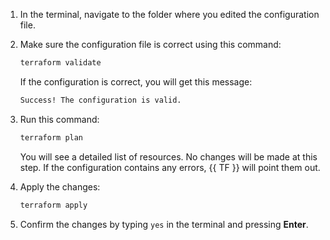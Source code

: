 1. In the terminal, navigate to the folder where you edited the configuration file.
1. Make sure the configuration file is correct using this command:

   ```bash
   terraform validate
   ```

   If the configuration is correct, you will get this message:

   ```bash
   Success! The configuration is valid.
   ```

1. Run this command:

   ```bash
   terraform plan
   ```

   You will see a detailed list of resources. No changes will be made at this step. If the configuration contains any errors, {{ TF }} will point them out.
1. Apply the changes:

   ```bash
   terraform apply
   ```

1. Confirm the changes by typing `yes` in the terminal and pressing **Enter**.
